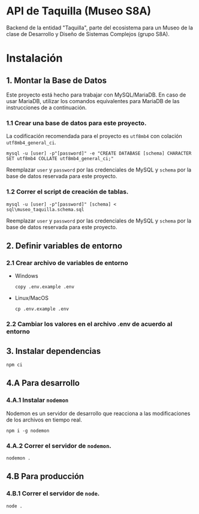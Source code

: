 # API de Taquilla (Museo S8A)

Backend de la entidad "Taquilla", parte del ecosistema para un Museo de la clase de Desarrollo y Diseño de Sistemas Complejos (grupo S8A).

# Instalación

## 1. Montar la Base de Datos

Este proyecto está hecho para trabajar con MySQL/MariaDB. En caso de usar MariaDB, utilizar los comandos equivalentes para MariaDB de las instrucciones de a continuación.

### 1.1 Crear una base de datos para este proyecto.

La codificación recomendada para el proyecto es `utf8mb4` con colación `utf8mb4_general_ci`.

```mysql -u [user] -p"[password]" -e "CREATE DATABASE [schema] CHARACTER SET utf8mb4 COLLATE utf8mb4_general_ci;"```

Reemplazar `user` y `password` por las credenciales de MySQL y `schema` por la base de datos reservada para este proyecto.

### 1.2 Correr el script de creación de tablas.

```mysql -u [user] -p"[password]" [schema] < sql\museo_taquilla.schema.sql```

Reemplazar `user` y `password` por las credenciales de MySQL y `schema` por la base de datos reservada para este proyecto.


## 2. Definir variables de entorno

### 2.1 Crear archivo de variables de entorno

- Windows

   ```copy .env.example .env```

- Linux/MacOS

    ```cp .env.example .env```

### 2.2 Cambiar los valores en el archivo .env de acuerdo al entorno


## 3. Instalar dependencias

```npm ci```

## 4.A Para desarrollo

### 4.A.1 Instalar `nodemon`
Nodemon es un servidor de desarrollo que reacciona a las modificaciones de los archivos en tiempo real.

```npm i -g nodemon```

### 4.A.2 Correr el servidor de `nodemon`.

```nodemon .```

## 4.B Para producción

### 4.B.1 Correr el servidor de `node`.

```node .```

